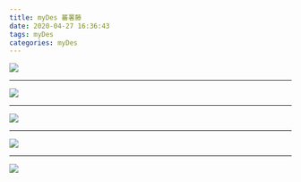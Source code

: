 ```yaml
---
title: myDes 蕃薯藤
date: 2020-04-27 16:36:43
tags: myDes
categories: myDes
---
```




![](./fanShuTeng_001.jpg)

***

![](./fanShuTeng_002.jpg)

***

![](./fanShuTeng_003.jpg)

***

![](./fanShuTeng_004.jpg)

***

![](./fanShuTeng_005.jpg)